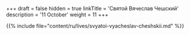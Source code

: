 +++
draft = false
hidden = true
linkTitle = 'Святой Вячеслав Чешский'
description = '11 October'
weight = 11
+++

{{% include file="content/ru/lives/svyatoi-vyacheslav-cheshskii.md" %}}
